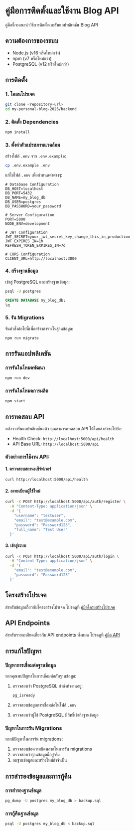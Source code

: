 # คู่มือการติดตั้งและใช้งาน Blog API

คู่มือนี้จะแนะนำวิธีการติดตั้งและรันแอปพลิเคชัน Blog API

## ความต้องการของระบบ

- Node.js (v16 หรือใหม่กว่า)
- npm (v7 หรือใหม่กว่า)
- PostgreSQL (v12 หรือใหม่กว่า)

## การติดตั้ง

### 1. โคลนโปรเจค

```bash
git clone <repository-url>
cd my-personal-blog-2025/backend
```

### 2. ติดตั้ง Dependencies

```bash
npm install
```

### 3. ตั้งค่าตัวแปรสภาพแวดล้อม

สร้างไฟล์ `.env` จาก `.env.example`:

```bash
cp .env.example .env
```

แก้ไขไฟล์ `.env` เพื่อกำหนดค่าต่างๆ:

```
# Database Configuration
DB_HOST=localhost
DB_PORT=5432
DB_NAME=my_blog_db
DB_USER=postgres
DB_PASSWORD=your_password

# Server Configuration
PORT=5000
NODE_ENV=development

# JWT Configuration
JWT_SECRET=your_jwt_secret_key_change_this_in_production
JWT_EXPIRES_IN=1h
REFRESH_TOKEN_EXPIRES_IN=7d

# CORS Configuration
CLIENT_URL=http://localhost:3000 
```

### 4. สร้างฐานข้อมูล

เข้าสู่ PostgreSQL และสร้างฐานข้อมูล:

```bash
psql -U postgres
```

```sql
CREATE DATABASE my_blog_db;
\q
```

### 5. รัน Migrations

รันคำสั่งต่อไปนี้เพื่อสร้างตารางในฐานข้อมูล:

```bash
npm run migrate
```

## การรันแอปพลิเคชัน

### การรันในโหมดพัฒนา

```bash
npm run dev
```

### การรันในโหมดการผลิต

```bash
npm start
```

## การทดสอบ API

หลังจากรันแอปพลิเคชันแล้ว คุณสามารถทดสอบ API ได้โดยส่งคำขอไปยัง:

- Health Check: `http://localhost:5000/api/health`
- API Base URL: `http://localhost:5000/api`

### ตัวอย่างการใช้งาน API:

#### 1. ตรวจสอบสถานะเซิร์ฟเวอร์

```bash
curl http://localhost:5000/api/health
```

#### 2. ลงทะเบียนผู้ใช้ใหม่

```bash
curl -X POST http://localhost:5000/api/auth/register \
  -H "Content-Type: application/json" \
  -d '{
    "username": "testuser",
    "email": "test@example.com",
    "password": "Password123",
    "full_name": "Test User"
  }'
```

#### 3. เข้าสู่ระบบ

```bash
curl -X POST http://localhost:5000/api/auth/login \
  -H "Content-Type: application/json" \
  -d '{
    "email": "test@example.com",
    "password": "Password123"
  }'
```

## โครงสร้างโปรเจค

สำหรับข้อมูลเกี่ยวกับโครงสร้างโปรเจค โปรดดูที่ [คู่มือโครงสร้างโปรเจค](./project_structure.md)

## API Endpoints

สำหรับรายละเอียดเกี่ยวกับ API endpoints ทั้งหมด โปรดดูที่ [คู่มือ API](./api_endpoints.md)

## การแก้ไขปัญหา

### ปัญหาการเชื่อมต่อฐานข้อมูล

หากคุณพบปัญหาในการเชื่อมต่อกับฐานข้อมูล:

1. ตรวจสอบว่า PostgreSQL กำลังทำงานอยู่:
   ```bash
   pg_isready
   ```

2. ตรวจสอบข้อมูลการเชื่อมต่อในไฟล์ `.env`

3. ตรวจสอบว่าผู้ใช้ PostgreSQL มีสิทธิ์เข้าถึงฐานข้อมูล

### ปัญหาในการรัน Migrations

หากมีปัญหาในการรัน migrations:

1. ตรวจสอบข้อความผิดพลาดในการรัน migrations
2. ตรวจสอบว่าฐานข้อมูลมีอยู่จริง
3. ลบฐานข้อมูลและสร้างใหม่ถ้าจำเป็น

## การสำรองข้อมูลและการกู้คืน

### การสำรองฐานข้อมูล

```bash
pg_dump -U postgres my_blog_db > backup.sql
```

### การกู้คืนฐานข้อมูล

```bash
psql -U postgres my_blog_db < backup.sql
``` 